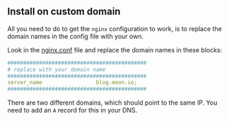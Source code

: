 ## Install on custom domain
All you need to do to get the `nginx` configuration to work, is to replace the domain names in the config file with your own.


Look in the [nginx.conf](https://github.com/mapic/kart-og-medvirkning/blob/master/config/nginx.conf) file and replace the domain names in these blocks:
```yml
############################################
# replace with your domain name
############################################
server_name                 blog.meon.io;
############################################

```

There are two different domains, which should point to the same IP. You need to add an `A` record for this in your DNS.